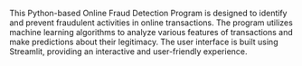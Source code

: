 This Python-based Online Fraud Detection Program is designed to identify and prevent fraudulent activities in online transactions. The program utilizes machine learning algorithms to analyze various features of transactions and make predictions about their legitimacy. The user interface is built using Streamlit, providing an interactive and user-friendly experience.
